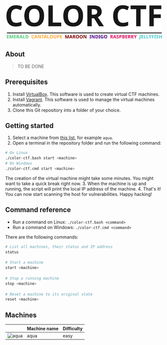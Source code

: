 ![COLOR CTF](logo/logo.svg)

## About

> TO BE DONE

## Prerequisites

1. Install [VirtualBox](https://www.virtualbox.org/wiki/Downloads). This software is used to create virtual CTF machines.
2. Install [Vagrant](https://www.vagrantup.com/downloads). This software is used to manage the virtual machines automatically.
3. Clone this Git repository into a folder of your choice.

## Getting started

1. Select a machine from [this list](#machines), for example `aqua`.
2. Open a terminal in the repository folder and run the following command:
```bash
# On Linux
./color-ctf.bash start <machine>
# On Windows
./color-ctf.cmd start <machine>
```
The creation of the virtual machine might take some minutes. You might want to take a quick break right now.
3. When the machine is up and running, the script will print the local IP address of the machine.
4. That's it! You can now start scanning the host for vulnerabilities. Happy hacking!

## Command reference
- Run a command on Linux: `./color-ctf.bash <command>`
- Run a command on Windows: `./color-ctf.cmd <command>`

There are the following commands:

```bash
# List all machines, their status and IP address
status

# Start a machine
start <machine>

# Stop a running machine
stop <machine>

# Reset a machine to its original state
reset <machine>
```

## Machines

|                                     | Machine name       | Difficulty |
| ---                                 | ---                | ---        |
| ![aqua](logo/icon/aqua.png)         | aqua               | easy       |

